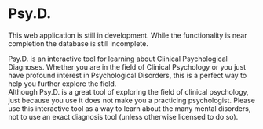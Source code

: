 # Psy.D.

This web application is still in development. While the functionality is near completion the database is still incomplete.

Psy.D. is an interactive tool for learning about Clinical Psychological Diagnoses. Whether you are in the field of Clinical Psychology or you just have profound interest in Psychological Disorders, this is a perfect way to help you further explore the field.  
Although Psy.D. is a great tool of exploring the field of clinical psychology, just because you use it does not make you a practicing psychologist. Please use this interactive tool as a way to learn about the many mental disorders, not to use an exact diagnosis tool (unless otherwise licensed to do so).  
